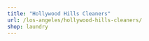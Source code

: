 ```yaml
---
title: "Hollywood Hills Cleaners"
url: /los-angeles/hollywood-hills-cleaners/
shop: laundry
---
```

